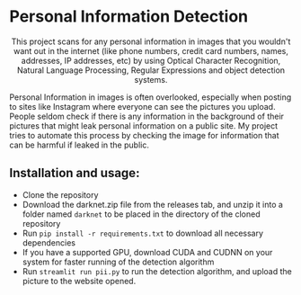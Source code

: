 # Personal Information Detection

<p align="center">This project scans for any personal information in images that you wouldn't want out in the internet (like phone numbers, credit card numbers, names, addresses, IP addresses, etc) by using Optical Character Recognition, Natural Language Processing, Regular Expressions and object detection systems.</p>

Personal Information in images is often overlooked, especially when posting to sites like Instagram where everyone can see the pictures you upload. People seldom check if there is any information in the background of their pictures that might leak personal information on a public site. My project tries to automate this process by checking the image for information that can be harmful if leaked in the public.

## Installation and usage:
- Clone the repository
- Download the darknet.zip file from the releases tab, and unzip it into a folder named `darknet` to be placed in the directory of the cloned repository
- Run `pip install -r requirements.txt` to download all necessary dependencies
- If you have a supported GPU, download CUDA and CUDNN on your system for faster running of the detection algorithm
- Run `streamlit run pii.py` to run the detection algorithm, and upload the picture to the website opened.


